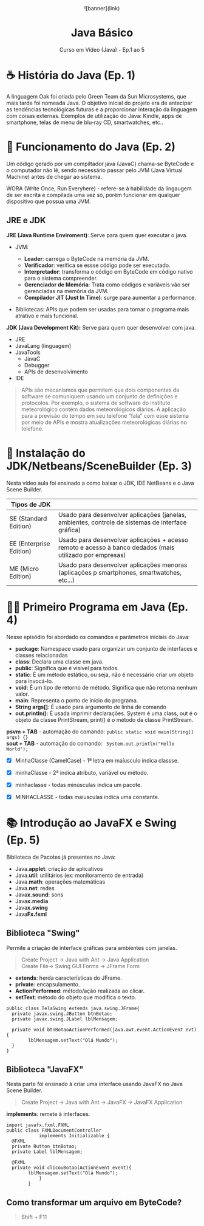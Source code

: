 <div align="center">
    ![banner](link)
    <h1> Java Básico </h1>
    <p> Curso em Vídeo (Java) - Ep.1 ao 5 </p>
</div>

# ☕ História do Java (Ep. 1)
A linguagem Oak foi criada pelo Green Team da Sun Microsystems, que mais tarde foi nomeada Java. O objetivo inicial do projeto era de antecipar as tendências tecnológicas futuras e a proporcionar interação da linguagem com coisas externas. Exemplos de utilização do Java: Kindle, apps de smartphone, telas de menu de blu-ray CD, smartwatches, etc..

# 🔧 Funcionamento do Java (Ep. 2)
Um código gerado por um compiltador java (JavaC) chama-se ByteCode e o computador não lê, sendo necessário passar pelo JVM (Java Virtual Machine) antes de chegar ao sistema.

WORA (Write Once, Run Everyhere) - refere-se á habilidade da lingaugem de ser escrita e compilada uma vez só, porém funcionar em qualquer dispositivo que possua uma JVM.

## JRE e JDK
**JRE (Java Runtime Enviroment)**: Serve para quem quer executar o java.
- JVM:
  - **Loader**: carrega o ByteCode na memória da JVM.
  - **Verificador**: verifica se essse código pode ser executado.
  - **Interpretador**: transforma o código em ByteCode em código nativo para o sistema compreender.
  - **Gerenciador de Memória**: Trata como códigos e variáveis vão ser gerenciadas na memória da JVM.
  - **Compilador JIT (Just In Time)**: surge para aumentar a performance.

- Bibliotecas: APIs que podem ser usadas para tornar o programa mais atrativo e mais funcional.

**JDK (Java Development Kit):** Serve para quem quer desenvolver com java.
- JRE
- JavaLang (linguagem)
- JavaTools
  - JavaC
  - Debugger
  - APIs de desenvolvimento
- IDE

> APIs são mecanismos que permitem que dois componentes de software se comuniquem usando um conjunto de definições e protocolos. Por exemplo, o sistema de software do instituto meteorológico contém dados meteorológicos diários. A aplicação para a previsão do tempo em seu telefone “fala” com esse sistema por meio de APIs e mostra atualizações meteorológicas diárias no telefone.


# 🤖 Instalação do JDK/Netbeans/SceneBuilder (Ep. 3)
Nesta vídeo aula foi ensinado a como baixar o JDK, IDE NetBeans e o Java Scene Builder.

| Tipos  de JDK         |                                                                                                         | 
|-----------------------|---------------------------------------------------------------------------------------------------------|
|SE (Standard Edition)  | Usado para desenvolver aplicações (janelas, ambientes, controle de sistemas de interface gráfica)       |
|EE (Enterprise Edition)| Usado para desenvolver aplicações + acesso remoto e acesso à banco dedados (mais utilizado por empresas)|
|ME (Micro Edition)     | Usado para desenvolver aplicações menoras (aplicações p smartphones, smartwatches, etc...)              |

# 👨‍💻 Primeiro Programa em Java (Ep. 4)
Nesse episódio foi abordado os comandos e parâmetros iniciais do Java:
- **package**: Namespace usado para organizar um conjunto de interfaces e classes relacionadas
- **class**: Declara uma classe em java.
- **public**: Significa que é visível para todos.
- **static**: É  um método estático, ou seja, não é necessário criar um objeto para invocá-lo.
- **void**: É um tipo de retorno de método. Significa que não retorna nenhum valor.
- **main**: Representa o ponto de início do programa.
- **String args[]**: É usado para argumento de linha de comando
- **out.println()**: É usada imprimir declarações. System é uma class, out é o objeto da classe PrintStream, print() é o método da classe PrintStream.

**psvm + TAB** - automação do comando: ```public static void main(String[] args) {}```<br>
**sout + TAB** - automação do comando: ``` System.out.println("Hello World");```

- [x] MinhaClasse (CamelCase) - 1ª letra em maíusculo indica classse.<br>
- [x] minhaClasse - 2ª indica atributo, variável ou método.<br>
- [x] minhaclasse - todas minúsculas indica um pacote. <br>
- [x] MINHACLASSE - todas maíusculas indica uma constante. <br>


# 📚 Introdução ao JavaFX e Swing (Ep. 5)
Biblioteca de Pacotes já presentes no Java:
 - Java.**applet**: criação de aplicativos
 - Java.**util**: utilitários (ex: monitoramento de entrada)
 - Java.**math**: operações matemáticas
 - Java.**net**: redes
 - Java**x.sound**:  sons
 - Java**x.media**
 - Java**x.swing**
 - Java**Fx.fxml**

## Biblioteca "Swing"
Permite a criação de interface gráficas para ambientes com janelas.
> Create Project -> Java with Ant -> Java Application <br>
> Create File-> Swing GUI Forms -> JFrame Form

- **extends**: herda características do JFrame.<br>
- **private**: encapsulamento. <br>
- **ActionPerformed**: método/ação realizada ao clicar.<br>
- **setText**: método do objeto que modifica o texto.<br>

```
public class TelaSwing extends java.swing.JFrame{    
  private javax.swing.JButton btnBotao;     
  private javax.swing.JLabel lblMensagem;

  private void btnBotaoActionPerformed(java.awt.event.ActionEvent evt){   
        lblMensagem.setText("Olá Mundo");
  }
}
```

## Biblioteca "JavaFX"
Nesta parte foi ensinado à criar uma interface usando JavaFX no Java Scene Builder.
> Create Project -> Java with Ant -> JavaFX -> JavaFX Application

**implements**: remete à interfaces.<br>
```
import javafx.fxml.FXML
public class FXMLDocumentController
            implements Initializable {
  @FXML
  private Button btnBotao;
  private Label lblMensagem;

  @FXML
  private void clicouBotao(ActionEvent event){
        lblMensagem.setText("Olá Mundo");
            }
        }
```
## Como transformar um arquivo em ByteCode?
> Shift + F11